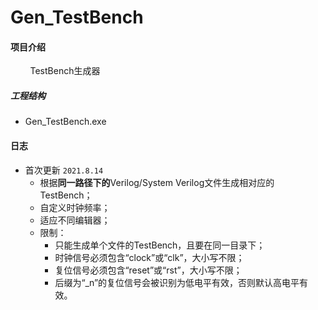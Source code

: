 # Gen_TestBench

#### 项目介绍
&#160; &#160; &#160; &#160; TestBench生成器

##### 工程结构

- Gen_TestBench.exe

#### 日志

* 首次更新 `2021.8.14`
    * 根据**同一路径下的**Verilog/System Verilog文件生成相对应的TestBench；
    * 自定义时钟频率；
    * 适应不同编辑器；
    * 限制：
        * 只能生成单个文件的TestBench，且要在同一目录下；
        * 时钟信号必须包含“clock”或“clk”，大小写不限；
        * 复位信号必须包含“reset”或“rst”，大小写不限；
        * 后缀为“_n”的复位信号会被识别为低电平有效，否则默认高电平有效。